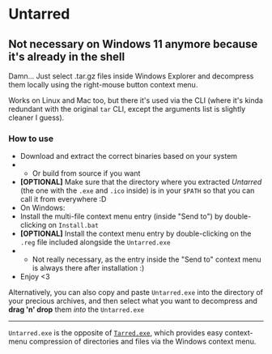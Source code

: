 # Untarred

## Not necessary on Windows 11 anymore because it's already in the shell

Damn... Just select .tar.gz files inside Windows Explorer and decompress them locally using the right-mouse button context menu.

Works on Linux and Mac too, but there it's used via the CLI (where it's kinda redundant with the original `tar` CLI, except the arguments list is slightly cleaner I guess).

### How to use

* Download and extract the correct binaries based on your system
* * Or build from source if you want
* **[OPTIONAL]** Make sure that the directory where you extracted _Untarred_ (the one with the `.exe` and `.ico` inside) is in your `$PATH` so that you can call it from everywhere :D
* On Windows:
* Install the multi-file context menu entry (inside "Send to") by double-clicking on `Install.bat`
* **[OPTIONAL]** Install the context menu entry by double-clicking on the `.reg` file included alongside the `Untarred.exe`
* * Not really necessary, as the entry inside the "Send to" context menu is always there after installation :)
* Enjoy <3

Alternatively, you can also copy and paste `Untarred.exe` into the directory of your precious archives, and then select what you want to decompress and **drag 'n' drop** them _into_ the `Untarred.exe`

---

`Untarred.exe` is the opposite of [`Tarred.exe`](https://github.com/GlitchedPolygons/Tarred), which provides easy context-menu compression of directories and files via the Windows context menu.
